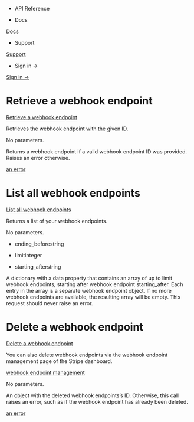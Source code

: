 - API Reference

- Docs

[Docs](/)

- Support

[Support](https://support.stripe.com)

- Sign in →

[Sign in →](https://dashboard.stripe.com/login)

# Retrieve a webhook endpoint

[Retrieve a webhook endpoint](/api/webhook_endpoints/retrieve)

Retrieves the webhook endpoint with the given ID.

No parameters.

Returns a webhook endpoint if a valid webhook endpoint ID was provided. Raises an error otherwise.

[an error](#errors)

# List all webhook endpoints

[List all webhook endpoints](/api/webhook_endpoints/list)

Returns a list of your webhook endpoints.

No parameters.

- ending_beforestring

- limitinteger

- starting_afterstring

A dictionary with a data property that contains an array of up to limit webhook endpoints, starting after webhook endpoint starting_after. Each entry in the array is a separate webhook endpoint object. If no more webhook endpoints are available, the resulting array will be empty. This request should never raise an error.

# Delete a webhook endpoint

[Delete a webhook endpoint](/api/webhook_endpoints/delete)

You can also delete webhook endpoints via the webhook endpoint management page of the Stripe dashboard.

[webhook endpoint management](https://dashboard.stripe.com/account/webhooks)

No parameters.

An object with the deleted webhook endpoints’s ID. Otherwise, this call raises an error, such as if the webhook endpoint has already been deleted.

[an error](#errors)
